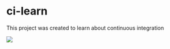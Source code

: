 # ci-learn
This project was created to learn about continuous integration

<img src="https://travis-ci.org/gtiburcio/ci-learn.svg?branch=master" />
